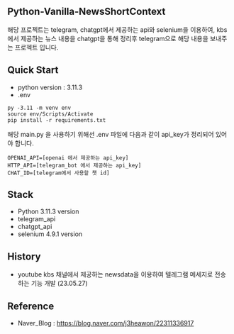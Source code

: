 ## Python-Vanilla-NewsShortContext

해당 프로젝트는 telegram, chatgpt에서 제공하는 api와 selenium을 이용하여, kbs에서 제공하는 뉴스 내용을 chatgpt을 통해 정리후
telegram으로 해당 내용을 보내주는 프로젝트 입니다. 


## Quick Start

- python version : 3.11.3
- .env

```
py -3.11 -m venv env
source env/Scripts/Activate
pip install -r requirements.txt
```

해당 main.py 을 사용하기 위해선 .env 파일에 다음과 같이 api_key가 정리되어 있어야 합니다. 
```
OPENAI_API=[openai 에서 제공하는 api_key]
HTTP_API=[telegram_bot 에서 제공하는 api_key]
CHAT_ID=[telegram에서 사용할 챗 id]
```

## Stack

- Python 3.11.3 version
- telegram_api
- chatgpt_api
- selenium 4.9.1 version


## History

- youtube kbs 채널에서 제공하는 newsdata을 이용하여 텔레그램 메세지로 전송하는 기능 개발 (23.05.27) <br>


## Reference

- Naver_Blog : https://blog.naver.com/j3heawon/22311336917